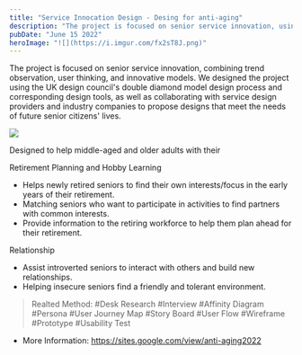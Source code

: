 ```yaml
---
title: "Service Innocation Design - Desing for anti-aging"
description: "The project is focused on senior service innovation, using digital technology to meet the needs of future seniors."
pubDate: "June 15 2022"
heroImage: "![](https://i.imgur.com/fx2sT8J.png)"
---
```


The project is focused on senior service innovation, combining trend observation, user thinking, and innovative models. We designed the project using the UK design council's double diamond model design process and corresponding design tools, as well as collaborating with service design providers and industry companies to propose designs that meet the needs of future senior citizens' lives.

![](https://i.imgur.com/HLOXNEb.jpg)



Designed to help middle-aged and older adults with their

Retirement Planning and Hobby Learning
- Helps newly retired seniors to find their own interests/focus in the early years of their retirement.
- Matching seniors who want to participate in activities to find partners with common interests.
- Provide information to the retiring workforce to help them plan ahead for their retirement.

Relationship
- Assist introverted seniors to interact with others and build new relationships.
- Helping insecure seniors find a friendly and tolerant environment.

>Realted Method:
>#Desk Research #Interview #Affinity Diagram #Persona #User Journey Map #Story Board #User Flow #Wireframe #Prototype #Usability Test

- More Information: https://sites.google.com/view/anti-aging2022
